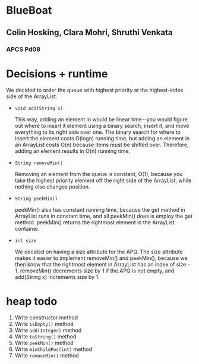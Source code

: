 # BlueBoat
## Colin Hosking, Clara Mohri, Shruthi Venkata
### APCS Pd08


# Decisions + runtime  
We decided to order the queue with highest priority at the highest-index side of the ArrayList. 
- `void add(String x)`
  
   This way, adding an element in would be linear time--you would figure out where to insert it element using a binary search, insert it, and move everything to its right side over one. The binary search for where to insert the element costs O(logn) running time, but adding an element in an ArrayList costs O(n) because items must be shifted over.  Therefore, adding an element results in O(n) running time. 

- `String removeMin()`
  
   Removing an element from the queue is constant, O(1), because you take the highest priority element off the right side of the ArrayList, while nothing else changes position.

- `String peekMin()`

  peekMin() also has constant running time, because the get method in ArrayList runs in constant time, and all peekMin() does is employ the get method. peekMin() returns the rightmost element in the ArrayList container.

- `int size`

  We decided on having a size attribute for the APQ. The size attribute makes it easier to implement removeMin() and peekMin(), because we then know that the rightmost element in ArrayList has an index of size - 1. removeMin() decrements size by 1 if the APQ is not empty, and add(String x) increments size by 1.


# heap todo

1. Write constructor method
2. Write `isEmpty()` method
3. Write `add(Integer)` method
4. Write `toString()` method
5. Write `peekMin()` method
6. Write `minChildPos(int)` method
6. Write `removeMin()` method